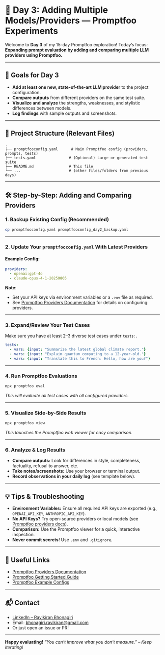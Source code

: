 # 🚀 Day 3: Adding Multiple Models/Providers — Promptfoo Experiments

Welcome to **Day 3** of my 15-day Promptfoo exploration!
Today’s focus: **Expanding prompt evaluation by adding and comparing multiple LLM providers using Promptfoo.**

---

## 🎯 Goals for Day 3

* **Add at least one new, state-of-the-art LLM provider** to the project configuration.
* **Compare outputs** from different providers on the same test suite.
* **Visualize and analyze** the strengths, weaknesses, and stylistic differences between models.
* **Log findings** with sample outputs and screenshots.

---

## 📁 Project Structure (Relevant Files)

```
.
├── promptfooconfig.yaml      # Main Promptfoo config (providers, prompts, tests)
├── tests.yaml               # (Optional) Large or generated test suite
├── README.md                # This file
└── ...                      # (other files/folders from previous days)
```

---

## 🛠️ Step-by-Step: Adding and Comparing Providers

### 1. Backup Existing Config (Recommended)

```bash
cp promptfooconfig.yaml promptfooconfig_day2_backup.yaml
```

---

### 2. Update Your `promptfooconfig.yaml` With Latest Providers

#### **Example Config:**

```yaml
providers:
  - openai:gpt-4o
  - claude-opus-4-1-20250805
```

**Note:**

* Set your API keys via environment variables or a `.env` file as required.
* See [Promptfoo Providers Documentation](https://promptfoo.dev/docs/providers/) for details on configuring providers.

---

### 3. Expand/Review Your Test Cases

Make sure you have at least 2–3 diverse test cases under `tests:`.

```yaml
tests:
  - vars: {input: "Summarize the latest global climate report."}
  - vars: {input: "Explain quantum computing to a 12-year-old."}
  - vars: {input: "Translate this to French: Hello, how are you?"}
```

---

### 4. Run Promptfoo Evaluations

```bash
npx promptfoo eval
```

*This will evaluate all test cases with all configured providers.*

---

### 5. Visualize Side-by-Side Results

```bash
npx promptfoo view
```

*This launches the Promptfoo web viewer for easy comparison.*

---

### 6. Analyze & Log Results

* **Compare outputs:** Look for differences in style, completeness, factuality, refusal to answer, etc.
* **Take notes/screenshots:** Use your browser or terminal output.
* **Record observations in your daily log** (see template below).

---

## 💡 Tips & Troubleshooting

* **Environment Variables:**
  Ensure all required API keys are exported (e.g., `OPENAI_API_KEY`, `ANTHROPIC_API_KEY`).
* **No API Keys?**
  Try open-source providers or local models (see [Promptfoo providers docs](https://promptfoo.dev/docs/providers/)).
* **Comparison:**
  Use the Promptfoo viewer for a quick, interactive inspection.
* **Never commit secrets!**
  Use `.env` and `.gitignore`.

---

## 🔗 Useful Links

* [Promptfoo Providers Documentation](https://promptfoo.dev/docs/providers/)
* [Promptfoo Getting Started Guide](https://promptfoo.dev/docs/getting-started/)
* [Promptfoo Example Configs](https://github.com/promptfoo/promptfoo/tree/main/examples)

---

## 📬 Contact

* [LinkedIn – Ravikiran Bhonagiri](https://www.linkedin.com/in/ravikiran-bhonagiri/)
* Email: [bhonagiri.ravikiran@gmail.com](mailto:bhonagiri.ravikiran@gmail.com)
* Or just open an issue or PR!

---

**Happy evaluating!**
*“You can’t improve what you don’t measure.” – Keep iterating!*

